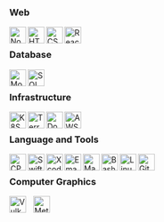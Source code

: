 ### Web

<img align="left" alt="Node" height="30px" src="https://img.shields.io/badge/-NodeJS-339933?logo=node.js&logoColor=white&style=flat"/>
<img align="left" alt="HTML" height="30px" src="https://img.shields.io/badge/-HTML-E34F26?logo=html5&logoColor=white&style=flat"/>
<img align="left" alt="CSS" height="30px" src="https://img.shields.io/badge/-CSS-1572B6?logo=css3&logoColor=white&style=flat"/>
<img align="left" alt="React" height="30px" src="https://img.shields.io/badge/-React-61DAFB?logo=react&logoColor=white&style=flat"/>
<br/>

### Database

<img align="left" alt="Mongo" height="30px" src="https://img.shields.io/badge/-MongoDB-47A248?logo=mongodb&logoColor=white&style=flat"/>
<img align="left" alt="SQL" height="30px" src="https://img.shields.io/badge/-MySQL-4479A1?logo=mysql&logoColor=white&style=flat"/>
<br/>

### Infrastructure

<img align="left" alt="K8S" height="30px" src="https://img.shields.io/badge/-Kubernetes-326CE5?logo=kubernetes&logoColor=white&style=flat"/>
<img align="left" alt="Terraform" height="30px" src="https://img.shields.io/badge/-Terraform-7B42BC?logo=Terraform&logoColor=white&style=flat"/>
<img align="left" alt="Docker" height="30px" src="https://img.shields.io/badge/-Docker-2496ED?logo=Docker&logoColor=white&style=flat"/>
<img align="left" alt="AWS" height="30px" src="https://cdn.jsdelivr.net/gh/devicons/devicon/icons/java/java-original.svg"/>
<br/>

### Language and Tools

<img align="left" alt="CPP" height="30px" src="https://cdn.jsdelivr.net/gh/devicons/devicon/icons/java/java-original.svg"/>
<img align="left" alt="Swift" height="30px" src="https://cdn.jsdelivr.net/gh/devicons/devicon/icons/java/java-original.svg"/>
<img align="left" alt="Xcode" height="30px" src="https://cdn.jsdelivr.net/gh/devicons/devicon/icons/java/java-original.svg"/>
<img align="left" alt="Emacs" height="30px" src="https://cdn.jsdelivr.net/gh/devicons/devicon/icons/java/java-original.svg"/>
<img align="left" alt="Make" height="30px" src="https://cdn.jsdelivr.net/gh/devicons/devicon/icons/java/java-original.svg"/>
<img align="left" alt="Bash" height="30px" src="https://cdn.jsdelivr.net/gh/devicons/devicon/icons/java/java-original.svg"/>
<img align="left" alt="Linux" height="30px" src="https://cdn.jsdelivr.net/gh/devicons/devicon/icons/java/java-original.svg"/>
<img align="left" alt="Git" height="30px" src="https://cdn.jsdelivr.net/gh/devicons/devicon/icons/java/java-original.svg"/>
<br/>

### Computer Graphics

<img align="left" alt="Vulkan" height="30px" style="padding-right:10px;" src="https://cdn.jsdelivr.net/gh/devicons/devicon/icons/java/java-original.svg"/>
<img align="left" alt="Metal" height="30px" style="padding-right:10px;" src="https://cdn.jsdelivr.net/gh/devicons/devicon/icons/java/java-original.svg"/>

<br/>
